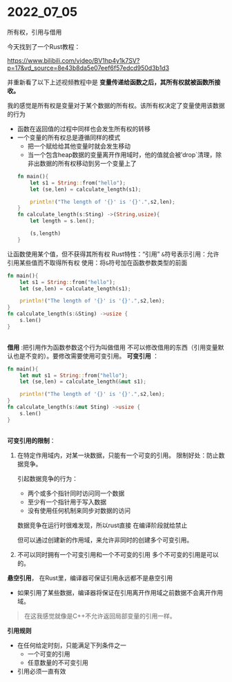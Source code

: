 # 2022_07_05

所有权，引用与借用

今天找到了一个Rust教程：

https://www.bilibili.com/video/BV1hp4y1k7SV?p=17&vd_source=8e43b8da5e07eef6f57edcd950d3b1d3


并重新看了以下上述视频教程中是
**变量传递给函数之后，其所有权就被函数所接收。**

我的感觉是所有权是变量对于某个数据的所有权。该所有权决定了变量使用该数据的行为

- 函数在返回值的过程中同样也会发生所有权的转移
- 一个变量的所有权总是遵循同样的模式
    - 把一个赋给给其他变量时就会发生移动
    - 当一个包含heap数据的变量离开作用域时，他的值就会被‵drop`清理，除非出数据的所有权移动到另一个变量上了
    ``` rust
    fn main(){
        let s1 = String::from("hello");
        let (se,len) = calculate_length(s1);

        println!("The length of '{}' is '{}'.",s2,len);
    }
    fn calculate_length(s:Sting) ->(String,usize){
        let length = s.len();

        (s,length)
    }
    ```

让函数使用某个值，但不获得其所有权
Rust特性：“引用”
`&`符号表示引用：允许引用某些值而不取得所有权
使用：将`&`符号加在函数参数类型的前面

```rust
fn main(){
    let s1 = String::from("hello");
    let (se,len) = calculate_length(s1);

    println!("The length of '{}' is '{}'.",s2,len);
}
fn calculate_length(s:&Sting) ->usize {
    s.len()
}
      
```

**借用** :把引用作为函数参数这个行为叫做借用
不可以修改借用的东西（引用变量默认也是不变的）。要修改需要使用可变引用。
**可变引用** ： 
```rust
fn main(){
    let mut s1 = String::from("hello");
    let (se,len) = calculate_length(&mut s1);

    println!("The length of '{}' is '{}'.",s2,len);
}
fn calculate_length(s:&mut Sting) ->usize {
    s.len()
}
      
```
**可变引用的限制**： 
1. 在特定作用域内，对某一块数据，只能有一个可变的引用。
    限制好处：防止数据竞争。

    引起数据竞争的行为：
   - 两个或多个指针同时访问同一个数据
   - 至少有一个指针用于写入数据
   - 没有使用任何机制来同步对数据的访问

    数据竞争在运行时很难发现，所以rust直接 在编译阶段就给禁止

    但可以通过创建新的作用域，来允许非同时的创建多个可变引用。
2. 不可以同时拥有一个可变引用和一个不可变的引用
    多个不可变的引用是可以的。

**悬空引用**，
在Rust里，编译器可保证引用永远都不是悬空引用
 - 如果引用了某些数据，编译器将保证在引用离开作用域之前数据不会离开作用域。

> 在这我感觉就像是C++不允许返回局部变量的引用一样。

**引用规则**
- 在任何给定时刻，只能满足下列条件之一
  - 一个可变的引用
  - 任意数量的不可变引用
- 引用必须一直有效